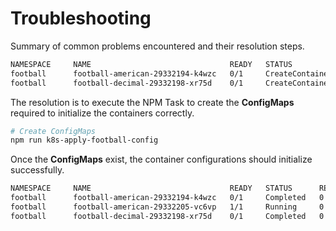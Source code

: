 # Troubleshooting

Summary of common problems encountered and their resolution steps.

```sh
NAMESPACE     NAME                               READY   STATUS                       RESTARTS      AGE
football      football-american-29332194-k4wzc   0/1     CreateContainerConfigError   0             7m7s
football      football-decimal-29332198-xr75d    0/1     CreateContainerConfigError   0             3m7s
```

The resolution is to execute the NPM Task to create the **ConfigMaps** required to initialize the containers correctly.

```sh
# Create ConfigMaps
npm run k8s-apply-football-config
```

Once the **ConfigMaps** exist, the container configurations should initialize successfully.

```sh
NAMESPACE     NAME                               READY   STATUS      RESTARTS      AGE
football      football-american-29332194-k4wzc   0/1     Completed   0             11m
football      football-american-29332205-vc6vp   1/1     Running     0             56s
football      football-decimal-29332198-xr75d    0/1     Completed   0             7m56s
```
